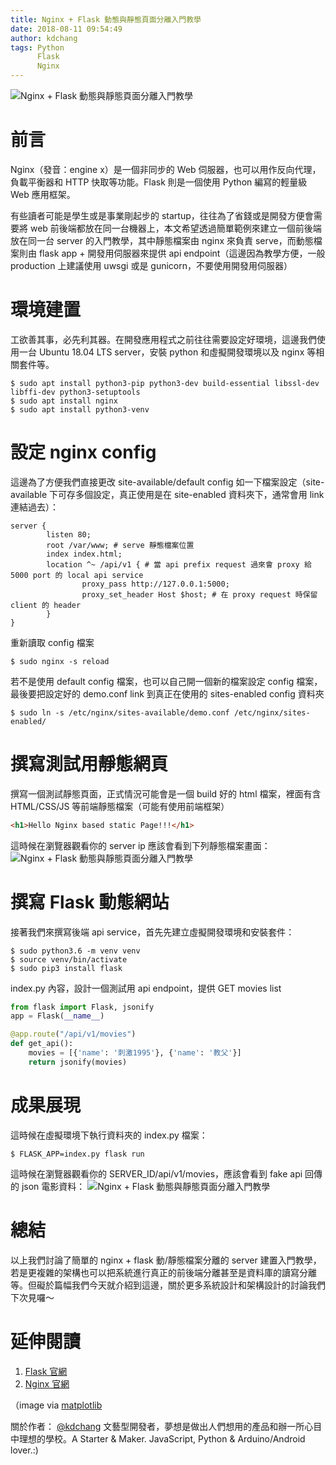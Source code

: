 ```yaml
---
title: Nginx + Flask 動態與靜態頁面分離入門教學
date: 2018-08-11 09:54:49
author: kdchang
tags: Python
      Flask
      Nginx
---
```


![ Nginx + Flask 動態與靜態頁面分離入門教學](/img/kdchang/nginx/nginx-logo.png)


# 前言
Nginx（發音：engine x）是一個非同步的 Web 伺服器，也可以用作反向代理，負載平衡器和 HTTP 快取等功能。Flask 則是一個使用 Python 編寫的輕量級 Web 應用框架。 

有些讀者可能是學生或是事業剛起步的 startup，往往為了省錢或是開發方便會需要將 web 前後端都放在同一台機器上，本文希望透過簡單範例來建立一個前後端放在同一台 server 的入門教學，其中靜態檔案由 nginx 來負責 serve，而動態檔案則由 flask app + 開發用伺服器來提供 api endpoint（這邊因為教學方便，一般 production 上建議使用 uwsgi 或是 gunicorn，不要使用開發用伺服器）

# 環境建置
工欲善其事，必先利其器。在開發應用程式之前往往需要設定好環境，這邊我們使用一台 Ubuntu 18.04 LTS server，安裝 python 和虛擬開發環境以及 nginx 等相關套件等。

```
$ sudo apt install python3-pip python3-dev build-essential libssl-dev libffi-dev python3-setuptools
$ sudo apt install nginx
$ sudo apt install python3-venv
```

# 設定 nginx config
這邊為了方便我們直接更改 site-available/default config 如一下檔案設定（site-available 下可存多個設定，真正使用是在 site-enabled 資料夾下，通常會用 link 連結過去）：
```/etc/nginx/site-available/default
server {
        listen 80;
        root /var/www; # serve 靜態檔案位置
        index index.html;
        location ^~ /api/v1 { # 當 api prefix request 過來會 proxy 給 5000 port 的 local api service
                proxy_pass http://127.0.0.1:5000;
                proxy_set_header Host $host; # 在 proxy request 時保留 client 的 header
        }
}
```

重新讀取 config 檔案
```
$ sudo nginx -s reload
```
若不是使用 default config 檔案，也可以自己開一個新的檔案設定 config 檔案，最後要把設定好的 demo.conf link 到真正在使用的 sites-enabled config 資料夾
```
$ sudo ln -s /etc/nginx/sites-available/demo.conf /etc/nginx/sites-enabled/
```
# 撰寫測試用靜態網頁
撰寫一個測試靜態頁面，正式情況可能會是一個 build 好的 html 檔案，裡面有含 HTML/CSS/JS 等前端靜態檔案（可能有使用前端框架）

```html /var/www/index.html
<h1>Hello Nginx based static Page!!!</h1>
```

這時候在瀏覽器觀看你的 server ip 應該會看到下列靜態檔案畫面：
![ Nginx + Flask 動態與靜態頁面分離入門教學](/img/kdchang/nginx/frontend.png)

# 撰寫 Flask 動態網站
接著我們來撰寫後端 api service，首先先建立虛擬開發環境和安裝套件：
```
$ sudo python3.6 -m venv venv
$ source venv/bin/activate
$ sudo pip3 install flask
```

index.py 內容，設計一個測試用 api endpoint，提供 GET movies list
```py /var/www/index.py
from flask import Flask, jsonify
app = Flask(__name__)

@app.route("/api/v1/movies")
def get_api():
    movies = [{'name': '刺激1995'}, {'name': '教父'}]
    return jsonify(movies)
```

# 成果展現
這時候在虛擬環境下執行資料夾的 index.py 檔案：
```
$ FLASK_APP=index.py flask run
```

這時候在瀏覽器觀看你的 SERVER_ID/api/v1/movies，應該會看到 fake api 回傳的 json 電影資料：
![ Nginx + Flask 動態與靜態頁面分離入門教學](/img/kdchang/nginx/backend.png)


# 總結
以上我們討論了簡單的 nginx + flask 動/靜態檔案分離的 server 建置入門教學，若是更複雜的架構也可以把系統進行真正的前後端分離甚至是資料庫的讀寫分離等。但礙於篇幅我們今天就介紹到這邊，關於更多系統設計和架構設計的討論我們下次見囉～

# 延伸閱讀
1. [Flask 官網](http://flask.pocoo.org/)
2. [Nginx 官網](https://www.nginx.com/)

（image via [matplotlib](https://matplotlib.org/_static/logo2.svg)

關於作者：
[@kdchang](http://blog.kdchang.cc) 文藝型開發者，夢想是做出人們想用的產品和辦一所心目中理想的學校。A Starter & Maker. JavaScript, Python & Arduino/Android lover.:) 